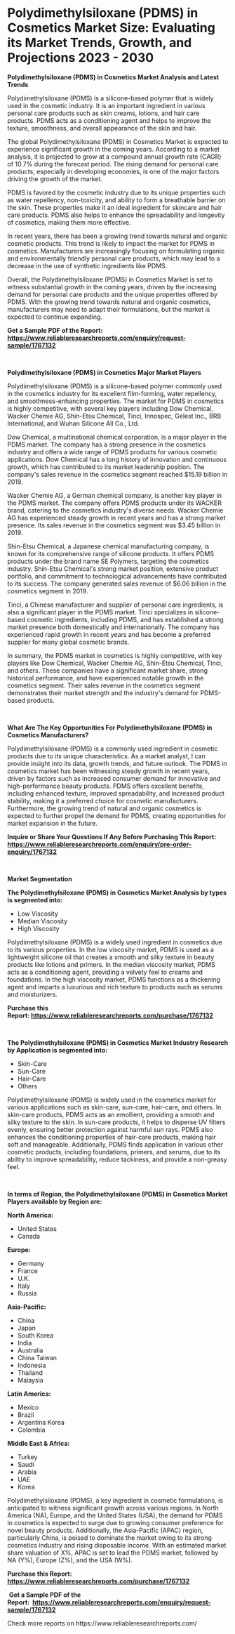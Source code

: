 <p><h1>Polydimethylsiloxane (PDMS) in Cosmetics Market Size: Evaluating its Market Trends, Growth, and Projections 2023 - 2030</h1></p><p><strong>Polydimethylsiloxane (PDMS) in Cosmetics Market Analysis and Latest Trends</strong></p>
<p><p>Polydimethylsiloxane (PDMS) is a silicone-based polymer that is widely used in the cosmetic industry. It is an important ingredient in various personal care products such as skin creams, lotions, and hair care products. PDMS acts as a conditioning agent and helps to improve the texture, smoothness, and overall appearance of the skin and hair.</p><p>The global Polydimethylsiloxane (PDMS) in Cosmetics Market is expected to experience significant growth in the coming years. According to a market analysis, it is projected to grow at a compound annual growth rate (CAGR) of 10.7% during the forecast period. The rising demand for personal care products, especially in developing economies, is one of the major factors driving the growth of the market.</p><p>PDMS is favored by the cosmetic industry due to its unique properties such as water repellency, non-toxicity, and ability to form a breathable barrier on the skin. These properties make it an ideal ingredient for skincare and hair care products. PDMS also helps to enhance the spreadability and longevity of cosmetics, making them more effective.</p><p>In recent years, there has been a growing trend towards natural and organic cosmetic products. This trend is likely to impact the market for PDMS in cosmetics. Manufacturers are increasingly focusing on formulating organic and environmentally friendly personal care products, which may lead to a decrease in the use of synthetic ingredients like PDMS.</p><p>Overall, the Polydimethylsiloxane (PDMS) in Cosmetics Market is set to witness substantial growth in the coming years, driven by the increasing demand for personal care products and the unique properties offered by PDMS. With the growing trend towards natural and organic cosmetics, manufacturers may need to adapt their formulations, but the market is expected to continue expanding.</p></p>
<p><strong>Get a Sample PDF of the Report:&nbsp; <a href="https://www.reliableresearchreports.com/enquiry/request-sample/1767132">https://www.reliableresearchreports.com/enquiry/request-sample/1767132</a></strong></p>
<p>&nbsp;</p>
<p><strong>Polydimethylsiloxane (PDMS) in Cosmetics Major Market Players</strong></p>
<p><p>Polydimethylsiloxane (PDMS) is a silicone-based polymer commonly used in the cosmetics industry for its excellent film-forming, water repellency, and smoothness-enhancing properties. The market for PDMS in cosmetics is highly competitive, with several key players including Dow Chemical, Wacker Chemie AG, Shin-Etsu Chemical, Tinci, Innospec, Gelest Inc., BRB International, and Wuhan Silicone All Co., Ltd.</p><p>Dow Chemical, a multinational chemical corporation, is a major player in the PDMS market. The company has a strong presence in the cosmetics industry and offers a wide range of PDMS products for various cosmetic applications. Dow Chemical has a long history of innovation and continuous growth, which has contributed to its market leadership position. The company's sales revenue in the cosmetics segment reached $15.19 billion in 2019.</p><p>Wacker Chemie AG, a German chemical company, is another key player in the PDMS market. The company offers PDMS products under its WACKER brand, catering to the cosmetics industry's diverse needs. Wacker Chemie AG has experienced steady growth in recent years and has a strong market presence. Its sales revenue in the cosmetics segment was $3.45 billion in 2019.</p><p>Shin-Etsu Chemical, a Japanese chemical manufacturing company, is known for its comprehensive range of silicone products. It offers PDMS products under the brand name SE Polymers, targeting the cosmetics industry. Shin-Etsu Chemical's strong market position, extensive product portfolio, and commitment to technological advancements have contributed to its success. The company generated sales revenue of $6.06 billion in the cosmetics segment in 2019.</p><p>Tinci, a Chinese manufacturer and supplier of personal care ingredients, is also a significant player in the PDMS market. Tinci specializes in silicone-based cosmetic ingredients, including PDMS, and has established a strong market presence both domestically and internationally. The company has experienced rapid growth in recent years and has become a preferred supplier for many global cosmetic brands.</p><p>In summary, the PDMS market in cosmetics is highly competitive, with key players like Dow Chemical, Wacker Chemie AG, Shin-Etsu Chemical, Tinci, and others. These companies have a significant market share, strong historical performance, and have experienced notable growth in the cosmetics segment. Their sales revenue in the cosmetics segment demonstrates their market strength and the industry's demand for PDMS-based products.</p></p>
<p>&nbsp;</p>
<p><strong>What Are The Key Opportunities For Polydimethylsiloxane (PDMS) in Cosmetics Manufacturers?</strong></p>
<p><p>Polydimethylsiloxane (PDMS) is a commonly used ingredient in cosmetic products due to its unique characteristics. As a market analyst, I can provide insight into its data, growth trends, and future outlook. The PDMS in cosmetics market has been witnessing steady growth in recent years, driven by factors such as increased consumer demand for innovative and high-performance beauty products. PDMS offers excellent benefits, including enhanced texture, improved spreadability, and increased product stability, making it a preferred choice for cosmetic manufacturers. Furthermore, the growing trend of natural and organic cosmetics is expected to further propel the demand for PDMS, creating opportunities for market expansion in the future.</p></p>
<p><strong>Inquire or Share Your Questions If Any Before Purchasing This Report: <a href="https://www.reliableresearchreports.com/enquiry/pre-order-enquiry/1767132">https://www.reliableresearchreports.com/enquiry/pre-order-enquiry/1767132</a></strong></p>
<p>&nbsp;</p>
<p><strong>Market Segmentation</strong></p>
<p><strong>The Polydimethylsiloxane (PDMS) in Cosmetics Market Analysis by types is segmented into:</strong></p>
<p><ul><li>Low Viscosity</li><li>Median Viscosity</li><li>High Viscosity</li></ul></p>
<p><p>Polydimethylsiloxane (PDMS) is a widely used ingredient in cosmetics due to its various properties. In the low viscosity market, PDMS is used as a lightweight silicone oil that creates a smooth and silky texture in beauty products like lotions and primers. In the median viscosity market, PDMS acts as a conditioning agent, providing a velvety feel to creams and foundations. In the high viscosity market, PDMS functions as a thickening agent and imparts a luxurious and rich texture to products such as serums and moisturizers.</p></p>
<p><strong>Purchase this Report:&nbsp;<a href="https://www.reliableresearchreports.com/purchase/1767132">https://www.reliableresearchreports.com/purchase/1767132</a></strong></p>
<p>&nbsp;</p>
<p><strong>The Polydimethylsiloxane (PDMS) in Cosmetics Market Industry Research by Application is segmented into:</strong></p>
<p><ul><li>Skin-Care</li><li>Sun-Care</li><li>Hair-Care</li><li>Others</li></ul></p>
<p><p>Polydimethylsiloxane (PDMS) is widely used in the cosmetics market for various applications such as skin-care, sun-care, hair-care, and others. In skin-care products, PDMS acts as an emollient, providing a smooth and silky texture to the skin. In sun-care products, it helps to disperse UV filters evenly, ensuring better protection against harmful sun rays. PDMS also enhances the conditioning properties of hair-care products, making hair soft and manageable. Additionally, PDMS finds application in various other cosmetic products, including foundations, primers, and serums, due to its ability to improve spreadability, reduce tackiness, and provide a non-greasy feel.</p></p>
<p>&nbsp;</p>
<p><strong>In terms of Region, the Polydimethylsiloxane (PDMS) in Cosmetics Market Players available by Region are:</strong></p>
<p>
    <p> <strong> North America: </strong>
        <ul>
            <li>United States</li>
            <li>Canada</li>
        </ul>
        </p> 
    <p> <strong> Europe: </strong>
        <ul>
            <li>Germany</li>
            <li>France</li>
            <li>U.K.</li>
            <li>Italy</li>
            <li>Russia</li>
        </ul>
        </p> 
    <p> <strong> Asia-Pacific: </strong>
        <ul>
            <li>China</li>
            <li>Japan</li>
            <li>South Korea</li>
            <li>India</li>
            <li>Australia</li>
            <li>China Taiwan</li>
            <li>Indonesia</li>
            <li>Thailand</li>
            <li>Malaysia</li>
        </ul>
        </p> 
    <p> <strong> Latin America: </strong>
        <ul>
            <li>Mexico</li>
            <li>Brazil</li>
            <li>Argentina Korea</li>
            <li>Colombia</li>
        </ul>
        </p> 
    <p> <strong> Middle East & Africa: </strong>
        <ul>
            <li>Turkey</li>
            <li>Saudi</li>
            <li>Arabia</li>
            <li>UAE</li>
            <li>Korea</li>
        </ul>
    </p>
    </p>
<p><p>Polydimethylsiloxane (PDMS), a key ingredient in cosmetic formulations, is anticipated to witness significant growth across various regions. In North America (NA), Europe, and the United States (USA), the demand for PDMS in cosmetics is expected to surge due to growing consumer preference for novel beauty products. Additionally, the Asia-Pacific (APAC) region, particularly China, is poised to dominate the market owing to its strong cosmetics industry and rising disposable income. With an estimated market share valuation of X%, APAC is set to lead the PDMS market, followed by NA (Y%), Europe (Z%), and the USA (W%).</p></p>
<p><strong>Purchase this Report: <a href="https://www.reliableresearchreports.com/purchase/1767132">https://www.reliableresearchreports.com/purchase/1767132</a></strong></p>
<p>&nbsp;<strong>Get a Sample PDF of the Report:&nbsp;&nbsp;<a href="https://www.reliableresearchreports.com/enquiry/request-sample/1767132">https://www.reliableresearchreports.com/enquiry/request-sample/1767132</a></strong></p>
<p><strong></strong></p>
<p>Check more reports on https://www.reliableresearchreports.com/</p>